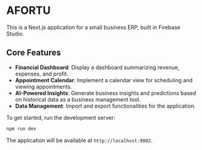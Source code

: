 # AFORTU

This is a Next.js application for a small business ERP, built in Firebase Studio.

## Core Features

- **Financial Dashboard**: Display a dashboard summarizing revenue, expenses, and profit.
- **Appointment Calendar**: Implement a calendar view for scheduling and viewing appointments.
- **AI-Powered Insights**: Generate business insights and predictions based on historical data as a business management tool.
- **Data Management**: Import and export functionalities for the application.

To get started, run the development server:

```bash
npm run dev
```

The application will be available at `http://localhost:9002`.

